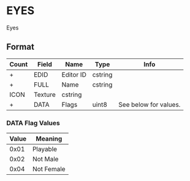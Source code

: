 EYES
====

Eyes

## Format

Count | Field | Name | Type | Info
------|-------|------|------|-----
+ | EDID | Editor ID | cstring |
+ | FULL | Name | cstring |
 | ICON | Texture | cstring |
+ | DATA | Flags | uint8 | See below for values.

### DATA Flag Values

Value | Meaning
------|--------
0x01 | Playable
0x02 | Not Male
0x04 | Not Female
